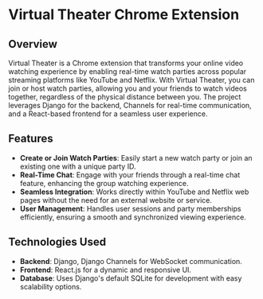 # Virtual Theater Chrome Extension

## Overview

Virtual Theater is a Chrome extension that transforms your online video watching experience by enabling real-time watch parties across popular streaming platforms like YouTube and Netflix. With Virtual Theater, you can join or host watch parties, allowing you and your friends to watch videos together, regardless of the physical distance between you. The project leverages Django for the backend, Channels for real-time communication, and a React-based frontend for a seamless user experience.

## Features

- **Create or Join Watch Parties**: Easily start a new watch party or join an existing one with a unique party ID.
- **Real-Time Chat**: Engage with your friends through a real-time chat feature, enhancing the group watching experience.
- **Seamless Integration**: Works directly within YouTube and Netflix web pages without the need for an external website or service.
- **User Management**: Handles user sessions and party memberships efficiently, ensuring a smooth and synchronized viewing experience.

## Technologies Used

- **Backend**: Django, Django Channels for WebSocket communication.
- **Frontend**: React.js for a dynamic and responsive UI.
- **Database**: Uses Django's default SQLite for development with easy scalability options.
